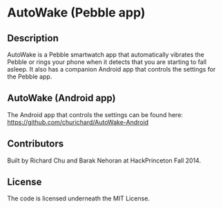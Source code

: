 # AutoWake (Pebble app)

## Description
AutoWake is a Pebble smartwatch app that automatically vibrates the Pebble or rings your phone when it detects that you are starting to fall asleep. It also has a companion Android app that controls the settings for the Pebble app.

## AutoWake (Android app)
The Android app that controls the settings can be found here: https://github.com/churichard/AutoWake-Android

## Contributors
Built by Richard Chu and Barak Nehoran at HackPrinceton Fall 2014.

## License
The code is licensed underneath the MIT License.
